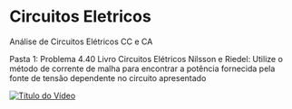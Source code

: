 # Circuitos Eletricos
Análise de Circuitos Elétricos CC e CA

Pasta 1: Problema 4.40 Livro Circuitos Elétricos Nilsson e Riedel: Utilize o método de corrente de malha para encontrar a potência fornecida pela fonte de tensão dependente no circuito apresentado

[![Título do Vídeo](https://img.youtube.com/vi/MAnT-z_OK44/maxresdefault.jpg)](https://www.youtube.com/watch?v=MAnT-z_OK44)


